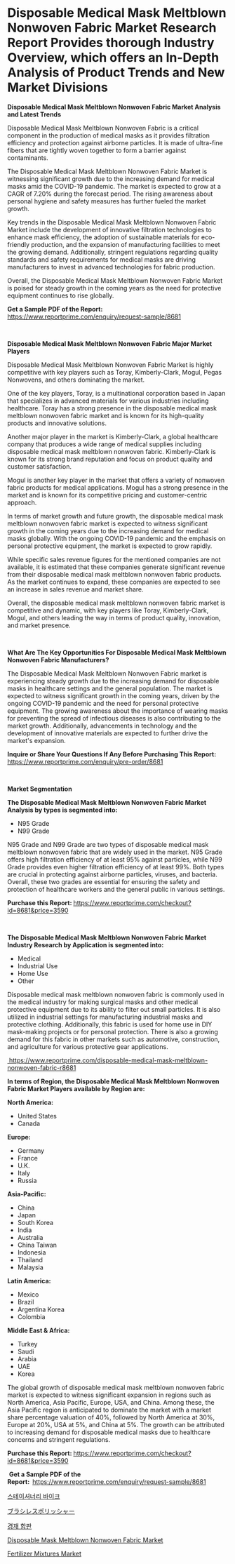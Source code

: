 <p><h1>Disposable Medical Mask Meltblown Nonwoven Fabric Market Research Report Provides thorough Industry Overview, which offers an In-Depth Analysis of Product Trends and New Market Divisions</h1></p><p><strong>Disposable Medical Mask Meltblown Nonwoven Fabric Market Analysis and Latest Trends</strong></p>
<p><p>Disposable Medical Mask Meltblown Nonwoven Fabric is a critical component in the production of medical masks as it provides filtration efficiency and protection against airborne particles. It is made of ultra-fine fibers that are tightly woven together to form a barrier against contaminants.</p><p>The Disposable Medical Mask Meltblown Nonwoven Fabric Market is witnessing significant growth due to the increasing demand for medical masks amid the COVID-19 pandemic. The market is expected to grow at a CAGR of 7.20% during the forecast period. The rising awareness about personal hygiene and safety measures has further fueled the market growth.</p><p>Key trends in the Disposable Medical Mask Meltblown Nonwoven Fabric Market include the development of innovative filtration technologies to enhance mask efficiency, the adoption of sustainable materials for eco-friendly production, and the expansion of manufacturing facilities to meet the growing demand. Additionally, stringent regulations regarding quality standards and safety requirements for medical masks are driving manufacturers to invest in advanced technologies for fabric production.</p><p>Overall, the Disposable Medical Mask Meltblown Nonwoven Fabric Market is poised for steady growth in the coming years as the need for protective equipment continues to rise globally.</p></p>
<p><strong>Get a Sample PDF of the Report:&nbsp;</strong> <a href="https://www.reportprime.com/enquiry/request-sample/8681">https://www.reportprime.com/enquiry/request-sample/8681</a></p>
<p>&nbsp;</p>
<p><strong>Disposable Medical Mask Meltblown Nonwoven Fabric Major Market Players</strong></p>
<p><p>Disposable Medical Mask Meltblown Nonwoven Fabric Market is highly competitive with key players such as Toray, Kimberly-Clark, Mogul, Pegas Nonwovens, and others dominating the market. </p><p>One of the key players, Toray, is a multinational corporation based in Japan that specializes in advanced materials for various industries including healthcare. Toray has a strong presence in the disposable medical mask meltblown nonwoven fabric market and is known for its high-quality products and innovative solutions.</p><p>Another major player in the market is Kimberly-Clark, a global healthcare company that produces a wide range of medical supplies including disposable medical mask meltblown nonwoven fabric. Kimberly-Clark is known for its strong brand reputation and focus on product quality and customer satisfaction.</p><p>Mogul is another key player in the market that offers a variety of nonwoven fabric products for medical applications. Mogul has a strong presence in the market and is known for its competitive pricing and customer-centric approach.</p><p>In terms of market growth and future growth, the disposable medical mask meltblown nonwoven fabric market is expected to witness significant growth in the coming years due to the increasing demand for medical masks globally. With the ongoing COVID-19 pandemic and the emphasis on personal protective equipment, the market is expected to grow rapidly.</p><p>While specific sales revenue figures for the mentioned companies are not available, it is estimated that these companies generate significant revenue from their disposable medical mask meltblown nonwoven fabric products. As the market continues to expand, these companies are expected to see an increase in sales revenue and market share.</p><p>Overall, the disposable medical mask meltblown nonwoven fabric market is competitive and dynamic, with key players like Toray, Kimberly-Clark, Mogul, and others leading the way in terms of product quality, innovation, and market presence.</p></p>
<p>&nbsp;</p>
<p><strong>What Are The Key Opportunities For Disposable Medical Mask Meltblown Nonwoven Fabric Manufacturers?</strong></p>
<p><p>The Disposable Medical Mask Meltblown Nonwoven Fabric market is experiencing steady growth due to the increasing demand for disposable masks in healthcare settings and the general population. The market is expected to witness significant growth in the coming years, driven by the ongoing COVID-19 pandemic and the need for personal protective equipment. The growing awareness about the importance of wearing masks for preventing the spread of infectious diseases is also contributing to the market growth. Additionally, advancements in technology and the development of innovative materials are expected to further drive the market's expansion.</p></p>
<p><strong>Inquire or Share Your Questions If Any Before Purchasing This Report:</strong> <a href="https://www.reportprime.com/enquiry/pre-order/8681">https://www.reportprime.com/enquiry/pre-order/8681</a></p>
<p>&nbsp;</p>
<p><strong>Market Segmentation</strong></p>
<p><strong>The Disposable Medical Mask Meltblown Nonwoven Fabric Market Analysis by types is segmented into:</strong></p>
<p><ul><li>N95 Grade</li><li>N99 Grade</li></ul></p>
<p><p>N95 Grade and N99 Grade are two types of disposable medical mask meltblown nonwoven fabric that are widely used in the market. N95 Grade offers high filtration efficiency of at least 95% against particles, while N99 Grade provides even higher filtration efficiency of at least 99%. Both types are crucial in protecting against airborne particles, viruses, and bacteria. Overall, these two grades are essential for ensuring the safety and protection of healthcare workers and the general public in various settings.</p></p>
<p><strong>Purchase this Report:&nbsp;</strong><a href="https://www.reportprime.com/checkout?id=8681&price=3590">https://www.reportprime.com/checkout?id=8681&price=3590</a></p>
<p>&nbsp;</p>
<p><strong>The Disposable Medical Mask Meltblown Nonwoven Fabric Market Industry Research by Application is segmented into:</strong></p>
<p><ul><li>Medical</li><li>Industrial Use</li><li>Home Use</li><li>Other</li></ul></p>
<p><p>Disposable medical mask meltblown nonwoven fabric is commonly used in the medical industry for making surgical masks and other medical protective equipment due to its ability to filter out small particles. It is also utilized in industrial settings for manufacturing industrial masks and protective clothing. Additionally, this fabric is used for home use in DIY mask-making projects or for personal protection. There is also a growing demand for this fabric in other markets such as automotive, construction, and agriculture for various protective gear applications.</p></p>
<p><a href="https://www.reportprime.com/disposable-medical-mask-meltblown-nonwoven-fabric-r8681">&nbsp;https://www.reportprime.com/disposable-medical-mask-meltblown-nonwoven-fabric-r8681</a></p>
<p><strong>In terms of Region, the Disposable Medical Mask Meltblown Nonwoven Fabric Market Players available by Region are:</strong></p>
<p>
    <p> <strong> North America: </strong>
        <ul>
            <li>United States</li>
            <li>Canada</li>
        </ul>
        </p> 
    <p> <strong> Europe: </strong>
        <ul>
            <li>Germany</li>
            <li>France</li>
            <li>U.K.</li>
            <li>Italy</li>
            <li>Russia</li>
        </ul>
        </p> 
    <p> <strong> Asia-Pacific: </strong>
        <ul>
            <li>China</li>
            <li>Japan</li>
            <li>South Korea</li>
            <li>India</li>
            <li>Australia</li>
            <li>China Taiwan</li>
            <li>Indonesia</li>
            <li>Thailand</li>
            <li>Malaysia</li>
        </ul>
        </p> 
    <p> <strong> Latin America: </strong>
        <ul>
            <li>Mexico</li>
            <li>Brazil</li>
            <li>Argentina Korea</li>
            <li>Colombia</li>
        </ul>
        </p> 
    <p> <strong> Middle East & Africa: </strong>
        <ul>
            <li>Turkey</li>
            <li>Saudi</li>
            <li>Arabia</li>
            <li>UAE</li>
            <li>Korea</li>
        </ul>
    </p>
    </p>
<p><p>The global growth of disposable medical mask meltblown nonwoven fabric market is expected to witness significant expansion in regions such as North America, Asia Pacific, Europe, USA, and China. Among these, the Asia Pacific region is anticipated to dominate the market with a market share percentage valuation of 40%, followed by North America at 30%, Europe at 20%, USA at 5%, and China at 5%. The growth can be attributed to increasing demand for disposable medical masks due to healthcare concerns and stringent regulations.</p></p>
<p><strong>Purchase this Report: </strong><a href="https://www.reportprime.com/checkout?id=8681&price=3590">https://www.reportprime.com/checkout?id=8681&price=3590</a></p>
<p>&nbsp;<strong>Get a Sample PDF of the Report:&nbsp;&nbsp;</strong><a href="https://www.reportprime.com/enquiry/request-sample/8681">https://www.reportprime.com/enquiry/request-sample/8681</a></p>
<p><strong></strong></p>
<p><p><a href="https://medium.com/@edaunhshhs/%EC%8A%A4%ED%85%8C%EC%9D%B4%EC%85%98%EB%9F%AC%EB%A6%AC-%EC%9E%90%EC%A0%84%EA%B1%B0-%EC%8B%9C%EC%9E%A5-%EA%B7%9C%EB%AA%A8-cagr-%ED%8A%B8%EB%A0%8C%EB%93%9C-2024-2030-c92bc5dae3e9">스테이셔너리 바이크</a></p><p><a href="https://medium.com/@rocklobster885/%E3%83%96%E3%83%A9%E3%82%B7%E3%83%AC%E3%82%B9%E3%83%9D%E3%83%AA%E3%83%83%E3%82%B7%E3%83%A3%E3%83%BC%E3%81%AE%E5%B8%82%E5%A0%B4%E8%A6%8F%E6%A8%A1%E3%81%AF-%E3%82%B0%E3%83%AD%E3%83%BC%E3%83%90%E3%83%AB%E7%94%A3%E6%A5%AD%E3%81%AB%E3%81%8A%E3%81%91%E3%82%8B%E6%9C%80%E9%81%A9%E3%81%AA%E3%83%9E%E3%83%BC%E3%82%B1%E3%83%86%E3%82%A3%E3%83%B3%E3%82%B0%E3%83%81%E3%83%A3%E3%83%B3%E3%83%8D%E3%83%AB%E3%82%92%E6%98%8E%E3%82%89%E3%81%8B%E3%81%AB%E3%81%97%E3%81%BE%E3%81%99-ae2da9e7d0f5">ブラシレスポリッシャー</a></p><p><a href="https://medium.com/@cezarymarciniak2022/%EB%8B%A8%EB%8B%A8%ED%95%9C-%ED%95%A9%ED%8C%90-%EC%8B%9C%EC%9E%A5-%EA%B7%9C%EB%AA%A8-cagr-%ED%8A%B8%EB%A0%8C%EB%93%9C-2024-2030-c8eef238d622">경재 합판</a></p><p><a href="https://github.com/jaidynmorantestelletmjzya/Market-Research-Report-List-2/blob/main/disposable-mask-meltblown-nonwoven-fabric-market.md">Disposable Mask Meltblown Nonwoven Fabric Market</a></p><p><a href="https://issuu.com/reportprime-2/docs/fertilizer-mixtures-market-size-2030.pptx">Fertilizer Mixtures Market</a></p></p>